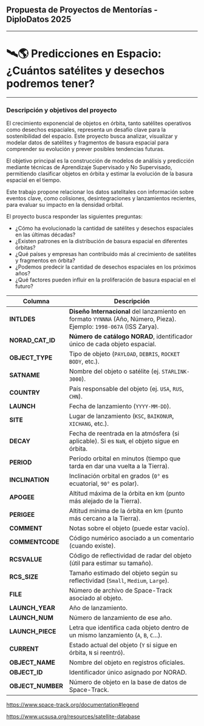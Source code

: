 ## Propuesta de Proyectos de Mentorías - DiploDatos 2025
---
# 🛰🌎 Predicciones en Espacio: ¿Cuántos satélites y desechos podremos tener?
---
### Descripción y objetivos del proyecto
El crecimiento exponencial de objetos en órbita, tanto satélites operativos como desechos espaciales, representa un desafío clave para la sostenibilidad del espacio. Este proyecto busca analizar, visualizar y modelar datos de satélites y fragmentos de basura espacial para comprender su evolución y prever posibles tendencias futuras.

El objetivo principal es la construcción de modelos de análisis y predicción mediante técnicas de Aprendizaje Supervisado y No Supervisado, permitiendo clasificar objetos en órbita y estimar la evolución de la basura espacial en el tiempo.

Este trabajo propone relacionar los datos satelitales con información sobre eventos clave, como colisiones, desintegraciones y lanzamientos recientes, para evaluar su impacto en la densidad orbital.

El proyecto busca responder las siguientes preguntas:

- ¿Cómo ha evolucionado la cantidad de satélites y desechos espaciales en las últimas décadas?
- ¿Existen patrones en la distribución de basura espacial en diferentes órbitas?
- ¿Qué países y empresas han contribuido más al crecimiento de satélites y fragmentos en órbita?
- ¿Podemos predecir la cantidad de desechos espaciales en los próximos años?
- ¿Qué factores pueden influir en la proliferación de basura espacial en el futuro?


| **Columna**        | **Descripción** |
|--------------------|---------------|
| **INTLDES**        | **Diseño Internacional** del lanzamiento en formato `YYNNNA` (Año, Número, Pieza). Ejemplo: `1998-067A` (ISS Zarya). |
| **NORAD_CAT_ID**   | **Número de catálogo NORAD**, identificador único de cada objeto espacial. |
| **OBJECT_TYPE**    | Tipo de objeto (`PAYLOAD`, `DEBRIS`, `ROCKET BODY`, etc.). |
| **SATNAME**        | Nombre del objeto o satélite (ej. `STARLINK-3000`). |
| **COUNTRY**        | País responsable del objeto (ej. `USA`, `RUS`, `CHN`). |
| **LAUNCH**         | Fecha de lanzamiento (`YYYY-MM-DD`). |
| **SITE**           | Lugar de lanzamiento (`KSC`, `BAIKONUR`, `XICHANG`, etc.). |
| **DECAY**          | Fecha de reentrada en la atmósfera (si aplicable). Si es `NaN`, el objeto sigue en órbita. |
| **PERIOD**         | Período orbital en minutos (tiempo que tarda en dar una vuelta a la Tierra). |
| **INCLINATION**    | Inclinación orbital en grados (`0°` es ecuatorial, `90°` es polar). |
| **APOGEE**         | Altitud máxima de la órbita en km (punto más alejado de la Tierra). |
| **PERIGEE**        | Altitud mínima de la órbita en km (punto más cercano a la Tierra). |
| **COMMENT**        | Notas sobre el objeto (puede estar vacío). |
| **COMMENTCODE**    | Código numérico asociado a un comentario (cuando existe). |
| **RCSVALUE**       | Código de reflectividad de radar del objeto (útil para estimar su tamaño). |
| **RCS_SIZE**       | Tamaño estimado del objeto según su reflectividad (`Small`, `Medium`, `Large`). |
| **FILE**           | Número de archivo de Space-Track asociado al objeto. |
| **LAUNCH_YEAR**    | Año de lanzamiento. |
| **LAUNCH_NUM**     | Número de lanzamiento de ese año. |
| **LAUNCH_PIECE**   | Letra que identifica cada objeto dentro de un mismo lanzamiento (`A`, `B`, `C`...). |
| **CURRENT**        | Estado actual del objeto (`Y` si sigue en órbita, `N` si reentró). |
| **OBJECT_NAME**    | Nombre del objeto en registros oficiales. |
| **OBJECT_ID**      | Identificador único asignado por NORAD. |
| **OBJECT_NUMBER**  | Número de objeto en la base de datos de Space-Track. |

https://www.space-track.org/documentation#legend

https://www.ucsusa.org/resources/satellite-database

